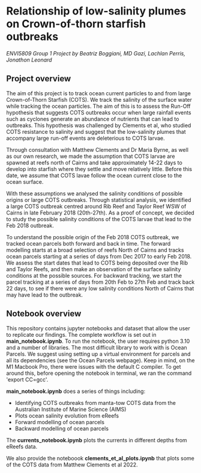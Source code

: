 # Relationship of low-salinity plumes on Crown-of-thorn starfish outbreaks
*ENVI5809 Group 1 Project*
*by Beatriz Boggiani, MD Gazi, Lachlan Perris, Jonathon Leonard*

## Project overview
The aim of this project is to track ocean current particles to and from large Crown-of-Thorn Starfish (COTS). We track the salinity of the surface water while tracking the ocean particles. The aim of this is to assess the Run-Off hypothesis that suggests COTS outbreaks occur when large rainfall events such as cyclones generate an abundance of nutrients that can lead to outbreaks. This hypothesis was challenged by Clements et al, who studied COTS resistance to salinity and suggest that the low-salinity plumes that accompany large run-off events are deleterious to COTS larvae.

Through consultation with Matthew Clements and Dr Maria Byrne, as well as our own research, we made the assumption that COTS larvae are spawned at reefs north of Cairns and take approximately 14-22 days to develop into starfish where they settle and move relatively little. Before this date, we assume that COTS lavae follow the ocean current close to the ocean surface.

With these assumptions we analysed the salinity conditions of possible origins or large COTS outbreaks. Through statistical analysis, we identified a large COTS outbreak centred around Rib Reef and Taylor Reef WSW of Cairns in late February 2018 (20th-27th). As a proof of concept, we decided to study the possible salinity conditions of the COTS larvae that lead to the Feb 2018 outbreak.

To understand the possible origin of the Feb 2018 COTS outbreak, we tracked ocean parcels both forward and back in time. The forward modelling starts at a broad selection of reefs North of Cairns and tracks ocean parcels starting at a series of days from Dec 2017 to early Feb 2018. We assess the start dates that lead to COTS being deposited over the Rib and Taylor Reefs, and then make an observation of the surface salinity conditions at the possible sources. For backward tracking, we start the parcel tracking at a series of days from 20th Feb to 27th Feb and track back 22 days, to see if there were any low salinity conditions North of Cairns that may have lead to the outbreak.

## Notebook overview
This repository contains jupyter notebooks and dataset that allow the user to replicate our findings. The complete workflow is set out in **main_notebook.ipynb**. To run the notebook, the user requires python 3.10 and a number of libraries. The most difficult library to work with is Ocean Parcels. We suggest using setting up a virtual environment for parcels and all its dependencies (see the Ocean Parcels webpage). Keep in mind, on the M1 Macbook Pro, there were issues with the default C compiler. To get around this, before opening the notebook in terminal, we ran the command 'export CC=gcc'.

**main_notebook.ipynb** does a series of things including:
- Identifying COTS outbreaks from manta-tow COTS data from the Australian Institute of Marine Science (AIMS)
- Plots ocean salinity evolution from eReefs
- Forward modelling of ocean parcels
- Backward modelling of ocean parcels

The **currents_notebook.ipynb** plots the currents in different depths from eReefs data.

We also provide the noteboook **clements_et_al_plots.ipynb** that plots some of the COTS data from Matthew Clements et al 2022.
